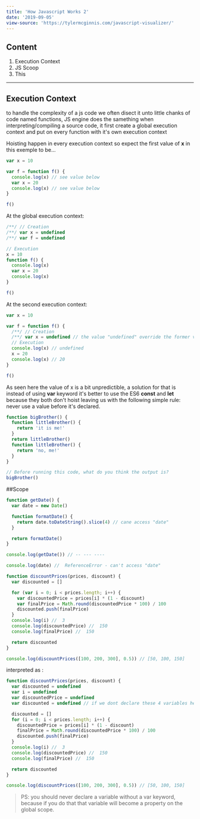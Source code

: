 ```yaml
---
title: 'How Javascript Works 2'
date: '2019-09-05'
view-source: 'https://tylermcginnis.com/javascript-visualizer/'
---
```


## Content

1. Execution Context
2. JS Scoop
3. This

---

## Execution Context

to handle the complexity of a js code we often disect it unto little chanks of code named functions,
JS engine does the samething when interpreting/compiling a source code, it first create a global execution context and put on every function with it's own execution context

Hoisting happen in every execution context
so expect the first value of **x** in this exemple to be...

```js
var x = 10

var f = function f() {
  console.log(x) // see value below
  var x = 20
  console.log(x) // see value below
}

f()
```

At the global execution context:

```js
/**/ // Creation
/**/ var x = undefined
/**/ var f = undefined

// Execution
x = 10
function f() {
  console.log(x)
  var x = 20
  console.log(x)
}

f()
```

At the second execution context:

```js
var x = 10

var f = function f() {
  /**/ // Creation
  /**/ var x = undefined // the value "undefined" override the former value "10"
  // Execution
  console.log(x) // undefined
  x = 20
  console.log(x) // 20
}

f()
```

As seen here the value of x is a bit unpredictible, a solution for that is instead of using **var** keyword it's better
to use the ES6 **const** and **let** because they both don't hoist leaving us with the following simple rule: never use a value before it's declared.

```js
function bigBrother() {
  function littleBrother() {
    return 'it is me!'
  }
  return littleBrother()
  function littleBrother() {
    return 'no, me!'
  }
}

// Before running this code, what do you think the output is?
bigBrother()
```

##Scope

```js
function getDate() {
  var date = new Date()

  function formatDate() {
    return date.toDateString().slice(4) // cane access "date"
  }

  return formatDate()
}

console.log(getDate()) // -- --- ----

console.log(date) //  ReferenceError - can't access "date"
```

```js
function discountPrices(prices, discount) {
  var discounted = []

  for (var i = 0; i < prices.length; i++) {
    var discountedPrice = prices[i] * (1 - discount)
    var finalPrice = Math.round(discountedPrice * 100) / 100
    discounted.push(finalPrice)
  }
  console.log(i) //  3
  console.log(discountedPrice) //  150
  console.log(finalPrice) //  150

  return discounted
}

console.log(discountPrices([100, 200, 300], 0.5)) // [50, 100, 150]
```

interpreted as :

```js
function discountPrices(prices, discount) {
  var discounted = undefined
  var i = undefined
  var discountedPrice = undefined
  var discounted = undefined // if we dont declare these 4 variables here,they will be available to the global scope, wich is a terrible idea!!!

  discounted = []
  for (i = 0; i < prices.length; i++) {
    discountedPrice = prices[i] * (1 - discount)
    finalPrice = Math.round(discountedPrice * 100) / 100
    discounted.push(finalPrice)
  }
  console.log(i) //  3
  console.log(discountedPrice) //  150
  console.log(finalPrice) //  150

  return discounted
}

console.log(discountPrices([100, 200, 300], 0.5)) // [50, 100, 150]
```

> PS: you should never declare a variable without a var keyword, because if you do that that variable will become a property on the global scope.
